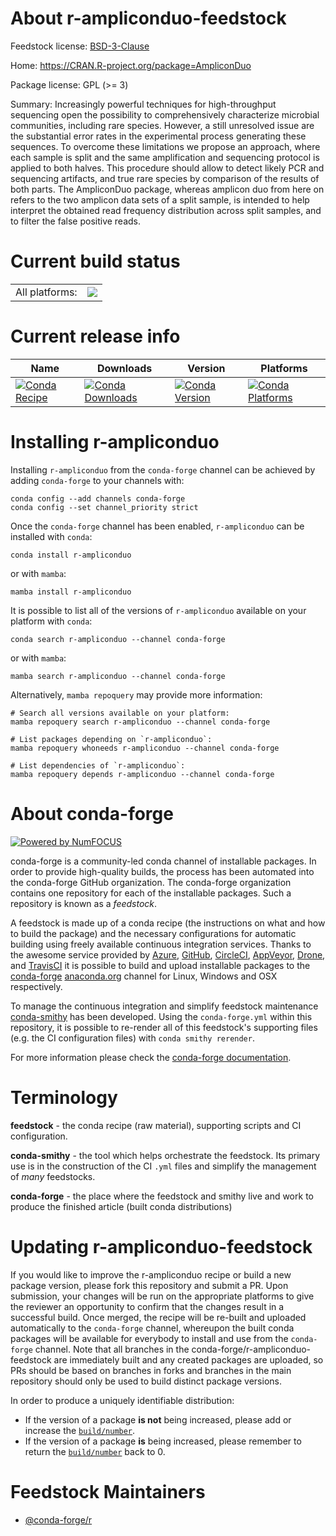 About r-ampliconduo-feedstock
=============================

Feedstock license: [BSD-3-Clause](https://github.com/conda-forge/r-ampliconduo-feedstock/blob/main/LICENSE.txt)

Home: https://CRAN.R-project.org/package=AmpliconDuo

Package license: GPL (>= 3)

Summary: Increasingly powerful techniques for high-throughput sequencing open the possibility to comprehensively characterize microbial communities, including rare species. However, a still unresolved issue are the substantial error rates in the experimental process generating these sequences. To overcome these limitations we propose an approach, where each sample is split and the same amplification and sequencing protocol is applied to both halves. This procedure should allow to detect likely PCR and sequencing artifacts, and true rare species by comparison of the results of both parts. The AmpliconDuo package, whereas amplicon duo from here on refers to the two amplicon data sets of a split sample, is intended to help interpret the obtained read frequency distribution across split samples, and to filter the false positive reads.

Current build status
====================


<table><tr><td>All platforms:</td>
    <td>
      <a href="https://dev.azure.com/conda-forge/feedstock-builds/_build/latest?definitionId=7501&branchName=main">
        <img src="https://dev.azure.com/conda-forge/feedstock-builds/_apis/build/status/r-ampliconduo-feedstock?branchName=main">
      </a>
    </td>
  </tr>
</table>

Current release info
====================

| Name | Downloads | Version | Platforms |
| --- | --- | --- | --- |
| [![Conda Recipe](https://img.shields.io/badge/recipe-r--ampliconduo-green.svg)](https://anaconda.org/conda-forge/r-ampliconduo) | [![Conda Downloads](https://img.shields.io/conda/dn/conda-forge/r-ampliconduo.svg)](https://anaconda.org/conda-forge/r-ampliconduo) | [![Conda Version](https://img.shields.io/conda/vn/conda-forge/r-ampliconduo.svg)](https://anaconda.org/conda-forge/r-ampliconduo) | [![Conda Platforms](https://img.shields.io/conda/pn/conda-forge/r-ampliconduo.svg)](https://anaconda.org/conda-forge/r-ampliconduo) |

Installing r-ampliconduo
========================

Installing `r-ampliconduo` from the `conda-forge` channel can be achieved by adding `conda-forge` to your channels with:

```
conda config --add channels conda-forge
conda config --set channel_priority strict
```

Once the `conda-forge` channel has been enabled, `r-ampliconduo` can be installed with `conda`:

```
conda install r-ampliconduo
```

or with `mamba`:

```
mamba install r-ampliconduo
```

It is possible to list all of the versions of `r-ampliconduo` available on your platform with `conda`:

```
conda search r-ampliconduo --channel conda-forge
```

or with `mamba`:

```
mamba search r-ampliconduo --channel conda-forge
```

Alternatively, `mamba repoquery` may provide more information:

```
# Search all versions available on your platform:
mamba repoquery search r-ampliconduo --channel conda-forge

# List packages depending on `r-ampliconduo`:
mamba repoquery whoneeds r-ampliconduo --channel conda-forge

# List dependencies of `r-ampliconduo`:
mamba repoquery depends r-ampliconduo --channel conda-forge
```


About conda-forge
=================

[![Powered by
NumFOCUS](https://img.shields.io/badge/powered%20by-NumFOCUS-orange.svg?style=flat&colorA=E1523D&colorB=007D8A)](https://numfocus.org)

conda-forge is a community-led conda channel of installable packages.
In order to provide high-quality builds, the process has been automated into the
conda-forge GitHub organization. The conda-forge organization contains one repository
for each of the installable packages. Such a repository is known as a *feedstock*.

A feedstock is made up of a conda recipe (the instructions on what and how to build
the package) and the necessary configurations for automatic building using freely
available continuous integration services. Thanks to the awesome service provided by
[Azure](https://azure.microsoft.com/en-us/services/devops/), [GitHub](https://github.com/),
[CircleCI](https://circleci.com/), [AppVeyor](https://www.appveyor.com/),
[Drone](https://cloud.drone.io/welcome), and [TravisCI](https://travis-ci.com/)
it is possible to build and upload installable packages to the
[conda-forge](https://anaconda.org/conda-forge) [anaconda.org](https://anaconda.org/)
channel for Linux, Windows and OSX respectively.

To manage the continuous integration and simplify feedstock maintenance
[conda-smithy](https://github.com/conda-forge/conda-smithy) has been developed.
Using the ``conda-forge.yml`` within this repository, it is possible to re-render all of
this feedstock's supporting files (e.g. the CI configuration files) with ``conda smithy rerender``.

For more information please check the [conda-forge documentation](https://conda-forge.org/docs/).

Terminology
===========

**feedstock** - the conda recipe (raw material), supporting scripts and CI configuration.

**conda-smithy** - the tool which helps orchestrate the feedstock.
                   Its primary use is in the construction of the CI ``.yml`` files
                   and simplify the management of *many* feedstocks.

**conda-forge** - the place where the feedstock and smithy live and work to
                  produce the finished article (built conda distributions)


Updating r-ampliconduo-feedstock
================================

If you would like to improve the r-ampliconduo recipe or build a new
package version, please fork this repository and submit a PR. Upon submission,
your changes will be run on the appropriate platforms to give the reviewer an
opportunity to confirm that the changes result in a successful build. Once
merged, the recipe will be re-built and uploaded automatically to the
`conda-forge` channel, whereupon the built conda packages will be available for
everybody to install and use from the `conda-forge` channel.
Note that all branches in the conda-forge/r-ampliconduo-feedstock are
immediately built and any created packages are uploaded, so PRs should be based
on branches in forks and branches in the main repository should only be used to
build distinct package versions.

In order to produce a uniquely identifiable distribution:
 * If the version of a package **is not** being increased, please add or increase
   the [``build/number``](https://docs.conda.io/projects/conda-build/en/latest/resources/define-metadata.html#build-number-and-string).
 * If the version of a package **is** being increased, please remember to return
   the [``build/number``](https://docs.conda.io/projects/conda-build/en/latest/resources/define-metadata.html#build-number-and-string)
   back to 0.

Feedstock Maintainers
=====================

* [@conda-forge/r](https://github.com/conda-forge/r/)


